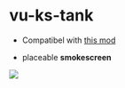 # vu-ks-tank
* Compatibel with [this mod](https://github.com/Maxinger15/VU-Killstreak)

* placeable **smokescreen**

![](./github_styles/strike.gif)